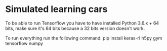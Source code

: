 # Simulated learning cars

To be able to run Tensorflow you have to have installed Python 3.6.x + 64 bits, make sure it's 64 bits because a 32 bits version doesn't work.

To run everything run the following command:
    pip install keras-rl h5py gym tensorflow numpy